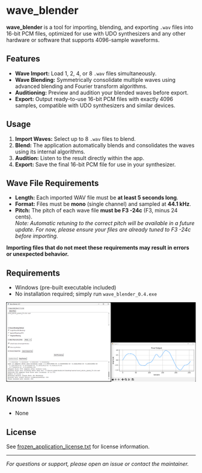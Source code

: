 ﻿# wave_blender

**wave_blender** is a tool for importing, blending, and exporting `.wav` files into 16-bit PCM files, optimized for use with UDO synthesizers and any other hardware or software that supports 4096-sample waveforms.

## Features

- **Wave Import:** Load 1, 2, 4, or 8 `.wav` files simultaneously.
- **Wave Blending:** Symmetrically consolidate multiple waves using advanced blending and Fourier transform algorithms.
- **Auditioning:** Preview and audition your blended waves before export.
- **Export:** Output ready-to-use 16-bit PCM files with exactly 4096 samples, compatible with UDO synthesizers and similar devices.

## Usage

1. **Import Waves:** Select up to 8 `.wav` files to blend.
2. **Blend:** The application automatically blends and consolidates the waves using its internal algorithms.
3. **Audition:** Listen to the result directly within the app.
4. **Export:** Save the final 16-bit PCM file for use in your synthesizer.

## Wave File Requirements

- **Length:** Each imported WAV file must be **at least 5 seconds long**. 
- **Format:** Files must be **mono** (single channel) and sampled at **44.1 kHz**.
- **Pitch:** The pitch of each wave file **must be F3 -24c** (F3, minus 24 cents).  
  *Note: Automatic retuning to the correct pitch will be available in a future update. For now, please ensure your files are already tuned to F3 -24c before importing.*

**Importing files that do not meet these requirements may result in errors or unexpected behavior.**

## Requirements

- Windows (pre-built executable included)
- No installation required; simply run `wave_blender_0.4.exe`

![Screenshot](screenshot.png)

## Known Issues
- None

## License

See [frozen_application_license.txt](frozen_application_license.txt) for license information.

---

*For questions or support, please open an issue or contact the maintainer.*
